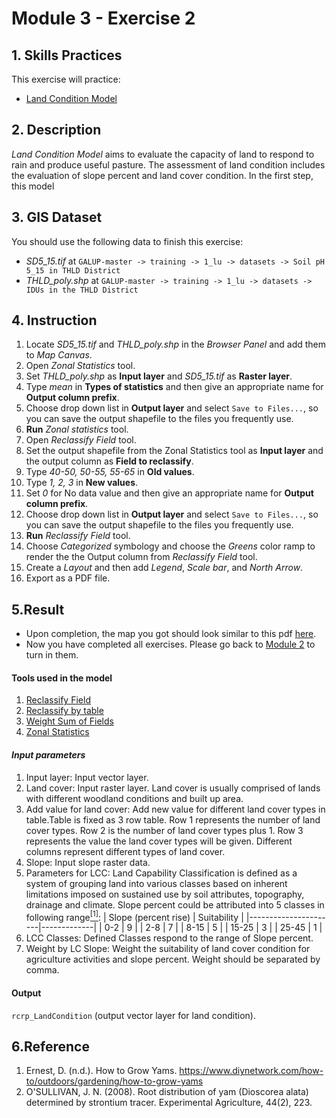# Module 3 - Exercise 2

## 1. Skills Practices

This exercise will practice:

- [Land Condition Model](https://github.com/SERVIR-WA/GALUP/wiki/models_ag#land-condition-physical)

## 2. Description

_Land Condition Model_ aims to evaluate the capacity of land to respond to rain
and produce useful pasture.
The assessment of land condition includes the evaluation of slope percent and
land cover condition.
In the first step, this model 




## 3. GIS Dataset

You should use the following data to finish this exercise:
- _SD5\_15.tif_ at
`GALUP-master -> training -> 1_lu -> datasets -> Soil pH 5_15 in THLD District`
- _THLD\_poly.shp_ at
`GALUP-master -> training -> 1_lu -> datasets -> IDUs in the THLD District`

## 4. Instruction

1. Locate _SD5\_15.tif_ and _THLD\_poly.shp_ in the _Browser Panel_ and add them to _Map Canvas_.
2. Open _Zonal Statistics_ tool.
3. Set _THLD\_poly.shp_ as **Input layer** and _SD5\_15.tif_ as **Raster layer**.
4. Type _mean_ in **Types of statistics** and then give an appropriate
name for **Output column prefix**.
5. Choose drop down list in **Output layer** and select `Save to Files...`, so you can save the output shapefile to the files you frequently use.
6. **Run** _Zonal statistics_ tool.
7. Open _Reclassify Field_ tool.
8. Set the output shapefile from the Zonal Statistics tool as **Input layer** and the output column as **Field to reclassify**.
9. Type _40-50, 50-55, 55-65_ in **Old values**.
10. Type _1, 2, 3_ in **New values**.
11. Set _0_ for No data value and then give an appropriate name for
   **Output column prefix**.
12. Choose drop down list in **Output layer** and select `Save to Files...`, so you can save the output shapefile to the files you frequently use.
13. **Run** _Reclassify Field_ tool.
14. Choose _Categorized_ symbology and choose the _Greens_ color ramp to
render the the Output column from _Reclassify Field_ tool.
15. Create a _Layout_ and then add _Legend_, _Scale bar_, and _North Arrow_.
16. Export as a PDF file.

## 5.Result

- Upon completion, the map you got should look similar to this pdf
  [here](https://github.com/SERVIR-WA/GALUP/blob/master/training/1_lu/pdf_maps/SoilIndex.pdf).
- Now you have completed all exercises. Please go back to
  [Module 2](https://github.com/SERVIR-WA/GALUP/blob/master/training/1_lu/modules/module2.md#4-exercises) to turn in them.


















#### **Tools used in the model**
1. [Reclassify Field](https://github.com/SERVIR-WA/GALUP/wiki/Tools#reclassify-field)
2. [Reclassify by table](https://docs.qgis.org/3.4/en/docs/user_manual/processing_algs/qgis/rasteranalysis.html#reclassify-by-table)
3. [Weight Sum of Fields](https://github.com/SERVIR-WA/GALUP/wiki/Tools#weighted-sum-of-fields)
4. [Zonal Statistics](https://github.com/SERVIR-WA/GALUP/wiki/Tools#zonal-statistics)
#### **_Input parameters_**
  1. Input layer: Input vector layer.
  2. Land cover: Input raster layer. Land cover is usually comprised of lands with different woodland conditions and built up area.
  3. Add value for land cover: Add new value for different land cover types in table.Table is fixed as 3 row table. Row 1 represents the number of land cover types. Row 2 is the number of land cover types plus 1. Row 3 represents the value the land cover types will be given. Different columns represent different types of land cover.
  4. Slope: Input slope raster data.
  5. Parameters for LCC: Land Capability Classification is defined as a system of grouping land into various classes based on inherent limitations imposed on sustained use by soil attributes, topography, drainage and climate. Slope percent could be attributed into 5 classes in following range<a href="#ref1"><sup>[1]</sup></a>:
        | Slope (percent rise) | Suitability |
        |----------------------|-------------|
        | 0-2                  | 9           |
        | 2-8                  | 7           |
        | 8-15                 | 5           |
        | 15-25                | 3           |
        | 25-45                | 1           |
  6. LCC Classes: Defined Classes respond to the range of Slope percent.
  7. Weight by LC Slope: Weight the suitability of land cover condition for agriculture activities and slope percent. Weight should be separated by comma.
#### **Output**
`rcrp_LandCondition` (output vector layer for land condition).





## 6.Reference

1. Ernest, D. (n.d.). How to Grow Yams. https://www.diynetwork.com/how-to/outdoors/gardening/how-to-grow-yams
2. O'SULLIVAN, J. N. (2008). Root distribution of yam (Dioscorea alata) determined by strontium tracer. Experimental Agriculture, 44(2), 223.
